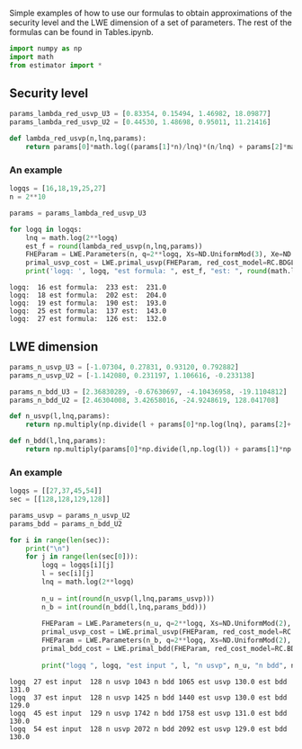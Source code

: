 Simple examples of how to use our formulas to obtain approximations of the security level and the LWE dimension of a set of parameters. The rest of the formulas
can be found in Tables.ipynb.


```python
import numpy as np
import math
from estimator import *
```

## Security level


```python
params_lambda_red_usvp_U3 = [0.83354, 0.15494, 1.46982, 18.09877]
params_lambda_red_usvp_U2 = [0.44530, 1.48698, 0.95011, 11.21416]
```


```python
def lambda_red_usvp(n,lnq,params):
    return params[0]*math.log((params[1]*n)/lnq)*(n/lnq) + params[2]*math.log(n) + params[3]
```

### An example


```python
logqs = [16,18,19,25,27]
n = 2**10

params = params_lambda_red_usvp_U3

for logq in logqs:
    lnq = math.log(2**logq)
    est_f = round(lambda_red_usvp(n,lnq,params))
    FHEParam = LWE.Parameters(n, q=2**logq, Xs=ND.UniformMod(3), Xe=ND.DiscreteGaussian(stddev=3.19))
    primal_usvp_cost = LWE.primal_usvp(FHEParam, red_cost_model=RC.BDGL16)
    print('logq: ', logq, "est formula: ", est_f, "est: ", round(math.log(primal_usvp_cost['rop'],2)))
```

    logq:  16 est formula:  233 est:  231.0
    logq:  18 est formula:  202 est:  204.0
    logq:  19 est formula:  190 est:  193.0
    logq:  25 est formula:  137 est:  143.0
    logq:  27 est formula:  126 est:  132.0


## LWE dimension


```python
params_n_usvp_U3 = [-1.07304, 0.27831, 0.93120, 0.792882]
params_n_usvp_U2 = [-1.142080, 0.231197, 1.106616, -0.233138]

params_n_bdd_U3 = [2.36830289, -0.67630697, -4.10436958, -19.1104812]
params_n_bdd_U2 = [2.46304008, 3.42658016, -24.9248619, 128.041708]
```


```python
def n_usvp(l,lnq,params):
    return np.multiply(np.divide(l + params[0]*np.log(lnq), params[2]+ params[1]*np.log(l)) + params[3], lnq)

def n_bdd(l,lnq,params):
    return np.multiply(params[0]*np.divide(l,np.log(l)) + params[1]*np.log(lnq) + params[2],lnq) + params[3]
```

### An example


```python
logqs = [[27,37,45,54]]
sec = [[128,128,129,128]]

params_usvp = params_n_usvp_U2
params_bdd = params_n_bdd_U2

for i in range(len(sec)):
    print("\n")
    for j in range(len(sec[0])):
        logq = logqs[i][j]
        l = sec[i][j]
        lnq = math.log(2**logq)
        
        n_u = int(round(n_usvp(l,lnq,params_usvp)))
        n_b = int(round(n_bdd(l,lnq,params_bdd)))
        
        FHEParam = LWE.Parameters(n_u, q=2**logq, Xs=ND.UniformMod(2), Xe=ND.DiscreteGaussian(stddev=3.19))
        primal_usvp_cost = LWE.primal_usvp(FHEParam, red_cost_model=RC.BDGL16)
        FHEParam = LWE.Parameters(n_b, q=2**logq, Xs=ND.UniformMod(2), Xe=ND.DiscreteGaussian(stddev=3.19))
        primal_bdd_cost = LWE.primal_bdd(FHEParam, red_cost_model=RC.BDGL16)
        
        print("logq ", logq, "est input ", l, "n usvp", n_u, "n bdd", n_b, "est usvp", round(math.log(primal_usvp_cost['rop'],2)), "est bdd", round(math.log(primal_bdd_cost['rop'],2)))
```

    
    
    logq  27 est input  128 n usvp 1043 n bdd 1065 est usvp 130.0 est bdd 131.0
    logq  37 est input  128 n usvp 1425 n bdd 1440 est usvp 130.0 est bdd 129.0
    logq  45 est input  129 n usvp 1742 n bdd 1758 est usvp 131.0 est bdd 130.0
    logq  54 est input  128 n usvp 2072 n bdd 2092 est usvp 129.0 est bdd 130.0

